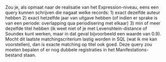 Zou je, als opmaat naar de realisatie van het Expression-niveau, eens een query
kunnen schrijven die nagaat welke records: 1) exact dezelfde auteur hebben 2)
exact hetzelfde jaar van uitgave hebben (of indien er sprake is van een
periode: overlapping qua periodisering met elkaar) 3) min of meer dezelfde
titel hebben (ik weet niet of je met Levenshtein-distance of Soundex kunt
werken, maar in dat geval bijvoorbeeld een waarde van 0.9). Mocht dit laatste
matchingscriterium lastig worden in SQL (wat ik me kan voorstellen), dan is
exacte matching op titel ook goed. Deze query zou moeten bepalen of er nog
dubbele registraties in het Manifestations-bestand staan.
